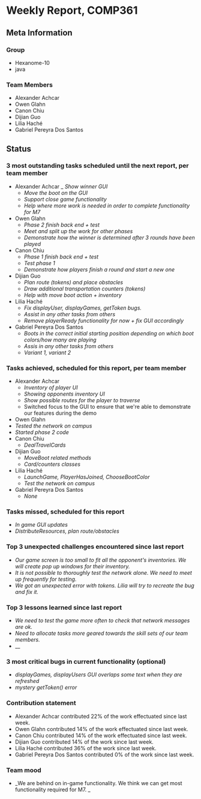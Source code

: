 # Weekly Report, COMP361

## Meta Information

### Group

- Hexanome-10
- java

### Team Members

- Alexander Achcar
- Owen Glahn
- Canon Chiu
- Dijian Guo
- Lilia Haché
- Gabriel Pereyra Dos Santos

## Status

### 3 most outstanding tasks scheduled until the next report, per team member

- Alexander Achcar
  _ _Show winner GUI_
  - _Move the boot on the GUI_
  - _Support close game functionality_
  - _Help where more work is needed in order to complete functionality for M7_
- Owen Glahn
  - _Phase 2 finish back end + test_
  - _Meet and split up the work for other phases_
  - _Demonstrate how the winner is determined after 3 rounds have been played_
- Canon Chiu
  - _Phase 1 finish back end + test_
  - _Test phase 1_
  - _Demonstrate how players finish a round and start a new one_
- Dijian Guo
  - _Plan route (tokens) and place obstacles_
  - _Draw additional transportation counters (tokens)_
  - _Help with move boot action + inventory_
- Lilia Haché
  - _Fix displayUser, displayGames, getToken bugs._
  - _Assist in any other tasks from others_
  - _Remove playerReady functionality for now + fix GUI accordingly_
- Gabriel Pereyra Dos Santos
  - _Boots in the correct initial starting position depending on which boot colors/how many are playing_
  - _Assis in any other tasks from others_
  - _Variant 1, variant 2_

### Tasks achieved, scheduled for this report, per team member

- Alexander Achcar
  - _Inventory of player UI_
  - _Showing opponents inventory UI_
  - _Show possible routes for the player to traverse_
  - Switched focus to the GUI to ensure that we're able to demonstrate our features during the demo
- Owen Glahn
-  _Tested the network on campus_
-  _Started phase 2 code_
- Canon Chiu
  - _DealTravelCards_
- Dijian Guo
  - _MoveBoot related methods_
  - _Card/counters classes_
- Lilia Haché
  - _LaunchGame, PlayerHasJoined, ChooseBootColor_
  - _Test the network on campus_
- Gabriel Pereyra Dos Santos
  - _None_

### Tasks missed, scheduled for this report

- _In game GUI updates_
- _DistributeResources, plan route/obstacles_

### Top 3 unexpected challenges encountered since last report

- _Our game screen is too small to fit all the opponent's inventories. We will create pop up windows for their inventory._
- _It is not possible to thoroughly test the network alone. We need to meet up frequently for testing._
- _We got an unexpected error with tokens. Lilia will try to recreate the bug and fix it._

### Top 3 lessons learned since last report

- _We need to test the game more often to check that network messages are ok._
- _Need to allocate tasks more geared towards the skill sets of our team members._
- __

### 3 most critical bugs in current functionality (optional)

- _displayGames, displayUsers GUI overlaps some text when they are refreshed_
- _mystery getToken() error_

### Contribution statement

- Alexander Achcar contributed 22% of the work effectuated since last week.
- Owen Glahn contributed 14% of the work effectuated since last week.
- Canon Chiu contributed 14% of the work effectuated since last week.
- Dijian Guo contributed 14% of the work since last week.
- Lilia Haché contributed 36% of the work since last week.
- Gabriel Pereyra Dos Santos contributed 0% of the work since last week.

### Team mood

- _We are behind on in-game functionality. We think we can get most functionality required for M7. _
